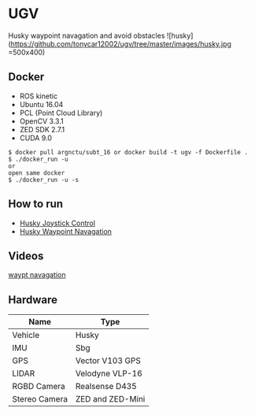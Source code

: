# UGV
Husky waypoint navagation and avoid obstacles
![husky](https://github.com/tonycar12002/ugv/tree/master/images/husky.jpg =500x400)
## Docker
- ROS kinetic 
- Ubuntu 16.04
- PCL (Point Cloud Library)
- OpenCV 3.3.1
- ZED SDK 2.7.1
- CUDA 9.0

```
$ docker pull argnctu/subt_16 or docker build -t ugv -f Dockerfile .
$ ./docker_run -u
or 
open same docker
$ ./docker_run -u -s
```
## How to run
* [Husky Joystick Control](https://github.com/tonycar12002/ugv/wiki/Husky_Joystick_Control)
* [Husky Waypoint Navagation](https://github.com/tonycar12002/ugv/wiki/Waypoint_Navagation)

## Videos
[waypt navagation](https://www.youtube.com/watch?v=ns-YryCcy-s)

## Hardware

|Name | Type |
|-------		|--------					|
|Vehicle		|Husky						|
|IMU			|Sbg						|
|GPS			|Vector	V103 GPS			|
|LIDAR 			|Velodyne VLP-16			|
|RGBD Camera	|Realsense D435				|
|Stereo Camera	|ZED and ZED-Mini			|
